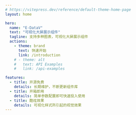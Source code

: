 ```yaml
---
# https://vitepress.dev/reference/default-theme-home-page
layout: home

hero:
  name: "E-DataV"
  text: "可视化大屏展示组件"
  tagline: 支持多种图表，可视化大屏展示组件
  actions:
    - theme: brand
      text: 快速开始
      link: /introduction
    # - theme: alt
    #   text: API Examples
    #   link: /api-examples

features:
  - title: 开源免费
    details: 长期维护，不断更新组件库
  - title: 开箱即用
    details: 简单参数配置即可快速投入使用
  - title: 酷炫效果
    details: 可视化样式所引起的视觉效果
---
```


